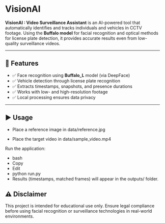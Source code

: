 # VisionAI 

**VisionAI : Video Surveillance Assistant** is an AI-powered tool that automatically identifies and tracks individuals and vehicles in CCTV footage. Using the **Buffalo model** for facial recognition and optical methods for license plate detection, it provides accurate results even from low-quality surveillance videos.

---

## 🔧 Features

- ✅ Face recognition using **Buffalo_L** model (via DeepFace)
- ✅ Vehicle detection through license plate recognition
- ✅ Extracts timestamps, snapshots, and presence durations
- ✅ Works with low- and high-resolution footage
- ✅ Local processing ensures data privacy

---

## ▶️ Usage
- Place a reference image in data/reference.jpg

- Place the target video in data/sample_video.mp4

Run the application:

- bash
- Copy
- Edit
- python run.py
- Results (timestamps, matched frames) will appear in the outputs/ folder.


## ⚠️ Disclaimer
This project is intended for educational use only. Ensure legal compliance before using facial recognition or surveillance technologies in real-world environments.

